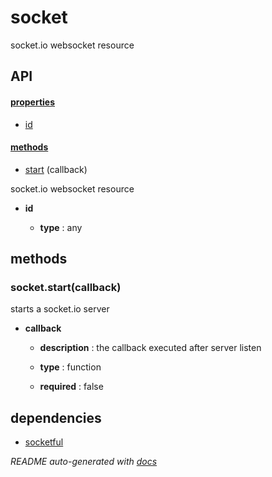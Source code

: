 # socket

socket.io websocket resource

## API

#### [properties](#socket-properties)

  - [id](#socket-properties-id)


#### [methods](#socket-methods)

  - [start](#socket-methods-start) (callback)


socket.io websocket resource

- **id** 

  - **type** : any


<a name="socket-methods"></a> 

## methods 

<a name="socket-methods-start"></a> 

### socket.start(callback)

starts a socket.io server

- **callback** 

  - **description** : the callback executed after server listen

  - **type** : function

  - **required** : false


## dependencies 

- [socketful](http://npmjs.org/package/socketful)

*README auto-generated with [docs](https://github.com/bigcompany/resources/tree/master/docs)*